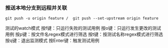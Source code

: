### 推送本地分支到远程并关联
``` git push -u origin feature /  git push --set-upstream origin feature ```


测试的watch模式
按f键：只运行失败的测试用例
按o键：只运行发生更改的测试用例
按p键：按文件名regex模式进行筛选
按t键：按测试名称regex模式进行筛选
按q键：退出监测模式
按Enter键：触发测试用例